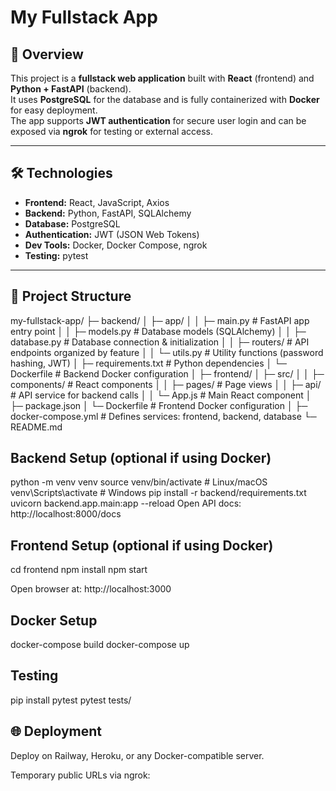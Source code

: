 # My Fullstack App

## 🔹 Overview
This project is a **fullstack web application** built with **React** (frontend) and **Python + FastAPI** (backend).  
It uses **PostgreSQL** for the database and is fully containerized with **Docker** for easy deployment.  
The app supports **JWT authentication** for secure user login and can be exposed via **ngrok** for testing or external access.

---

## 🛠️ Technologies
- **Frontend:** React, JavaScript, Axios  
- **Backend:** Python, FastAPI, SQLAlchemy  
- **Database:** PostgreSQL  
- **Authentication:** JWT (JSON Web Tokens)  
- **Dev Tools:** Docker, Docker Compose, ngrok  
- **Testing:** pytest  

---
## 📂 Project Structure
my-fullstack-app/
├─ backend/
│  ├─ app/
│  │  ├─ main.py         # FastAPI app entry point
│  │  ├─ models.py       # Database models (SQLAlchemy)
│  │  ├─ database.py     # Database connection & initialization
│  │  ├─ routers/        # API endpoints organized by feature
│  │  └─ utils.py        # Utility functions (password hashing, JWT)
│  ├─ requirements.txt   # Python dependencies
│  └─ Dockerfile         # Backend Docker configuration
│
├─ frontend/
│  ├─ src/
│  │  ├─ components/     # React components
│  │  ├─ pages/          # Page views
│  │  ├─ api/            # API service for backend calls
│  │  └─ App.js          # Main React component
│  ├─ package.json
│  └─ Dockerfile         # Frontend Docker configuration
│
├─ docker-compose.yml    # Defines services: frontend, backend, database
└─ README.md

 
## Backend Setup (optional if using Docker)
python -m venv venv
source venv/bin/activate  # Linux/macOS
venv\Scripts\activate     # Windows
pip install -r backend/requirements.txt
uvicorn backend.app.main:app --reload
Open API docs: http://localhost:8000/docs

## Frontend Setup (optional if using Docker)
cd frontend
npm install
npm start

Open browser at: http://localhost:3000

## Docker Setup
docker-compose build
docker-compose up


## Testing
pip install pytest
pytest tests/

## 🌐 Deployment

Deploy on Railway, Heroku, or any Docker-compatible server.

Temporary public URLs via ngrok:
